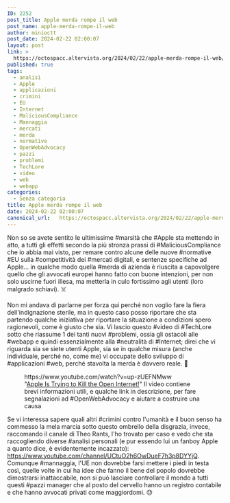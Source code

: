 ```yaml
---
ID: 2252
post_title: Apple merda rompe il web
post_name: apple-merda-rompe-il-web
author: minioctt
post_date: 2024-02-22 02:00:07
layout: post
link: >
  https://octospacc.altervista.org/2024/02/22/apple-merda-rompe-il-web/
published: true
tags:
  - analisi
  - Apple
  - applicazioni
  - crimini
  - EU
  - Internet
  - MaliciousCompliance
  - Mannaggia
  - mercati
  - merda
  - normative
  - OpenWebAdvocacy
  - pazzi
  - problemi
  - TechLore
  - video
  - web
  - webapp
categories:
  - Senza categoria
title: Apple merda rompe il web
date: 2024-02-22 02:00:07
canonical_url:   https://octospacc.altervista.org/2024/02/22/apple-merda-rompe-il-web/
---
```

<!-- wp:paragraph -->
<p>Non so se avete sentito le ultimissime #marsità che #Apple sta mettendo in atto, a tutti gli effetti secondo la più stronza prassi di #MaliciousCompliance che io abbia mai visto, per remare contro alcune delle nuove #normative #EU sulla #competitività dei #mercati digitali, e sentenze specifiche ad Apple... in qualche modo quella #merda di azienda è riuscita a capovolgere quello che gli avvocati europei hanno fatto con buone intenzioni, per non solo uscirne fuori illesa, ma metterla in culo fortissimo agli utenti (loro malgrado schiavi). ☠️</p>
<!-- /wp:paragraph -->

<!-- wp:paragraph -->
<p>Non mi andava di parlarne per forza qui perché non voglio fare la fiera dell'indignazione sterile, ma in questo caso posso riportare che sta partendo qualche iniziativa per riportare la situazione a condizioni spero ragionevoli, come è giusto che sia. Vi lascio questo #video di #TechLore sotto che riassume 1 dei tanti nuovi #problemi, ossia gli ostacoli alle #webapp e quindi essenzialmente alla #neutralità di #Internet; direi che vi riguarda sia se siete utenti Apple, sia se in qualche misura (anche individuale, perché no, come me) vi occupate dello sviluppo di #applicazioni #web, perché stavolta la merda è davvero reale. 🥹</p>
<!-- /wp:paragraph -->

<!-- wp:paragraph -->
<p></p>
<!-- /wp:paragraph -->

<!-- wp:embed {"url":"https://www.youtube.com/watch?v=up-zUEFNMww","providerNameSlug":"youtube","responsive":true} -->
<figure class="wp-block-embed is-provider-youtube wp-block-embed-youtube"><div class="wp-block-embed__wrapper">
https://www.youtube.com/watch?v=up-zUEFNMww
</div><figcaption class="wp-element-caption">"<a href="https://www.youtube.com/watch?v=up-zUEFNMww">Apple Is Trying to Kill the Open Internet!</a>" Il video contiene brevi informazioni utili, e qualche link in descrizione, per fare segnalazioni ad #OpenWebAdvocacy e aiutare a costruire una causa</figcaption></figure>
<!-- /wp:embed -->

<!-- wp:paragraph -->
<p></p>
<!-- /wp:paragraph -->

<!-- wp:paragraph -->
<p>Se vi interessa sapere quali altri #crimini contro l'umanità e il buon senso ha commesso la mela marcia sotto questo ombrello della disgrazia, invece, raccomando il canale di Theo Rants, l'ho trovato per caso e vedo che sta raccogliendo diverse #analisi personali (e pur essendo lui un fanboy Apple a quanto dice, è evidentemente incazzato): <a href="https://www.youtube.com/channel/UCtuO2h6OwDueF7h3p8DYYjQ">https://www.youtube.com/channel/UCtuO2h6OwDueF7h3p8DYYjQ</a>. Comunque #mannaggia, l'UE non dovrebbe farsi mettere i piedi in testa così, quelle volte in cui ha idee che fanno il bene del popolo dovrebbe dimostrarsi inattaccabile, non si può lasciare controllare il mondo a tutti questi #pazzi manager che al posto del cervello hanno un registro contabile e che hanno avvocati privati come maggiordomi. 😓</p>
<!-- /wp:paragraph -->